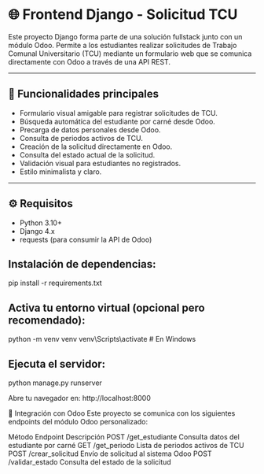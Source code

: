 # 🌐 Frontend Django - Solicitud TCU

Este proyecto Django forma parte de una solución fullstack junto con un módulo Odoo. Permite a los estudiantes realizar solicitudes de Trabajo Comunal Universitario (TCU) mediante un formulario web que se comunica directamente con Odoo a través de una API REST.

---

## 🧩 Funcionalidades principales

- Formulario visual amigable para registrar solicitudes de TCU.
- Búsqueda automática del estudiante por carné desde Odoo.
- Precarga de datos personales desde Odoo.
- Consulta de periodos activos de TCU.
- Creación de la solicitud directamente en Odoo.
- Consulta del estado actual de la solicitud.
- Validación visual para estudiantes no registrados.
- Estilo minimalista y claro.


---

## ⚙️ Requisitos

- Python 3.10+
- Django 4.x
- requests (para consumir la API de Odoo)

## Instalación de dependencias:

pip install -r requirements.txt

## Activa tu entorno virtual (opcional pero recomendado):

python -m venv venv
venv\Scripts\activate  # En Windows

## Ejecuta el servidor:

python manage.py runserver

Abre tu navegador en: http://localhost:8000




🔌 Integración con Odoo
Este proyecto se comunica con los siguientes endpoints del módulo Odoo personalizado:

Método	        Endpoint	                Descripción
POST	        /get_estudiante         	Consulta datos del estudiante por carné
GET	            /get_periodo	            Lista de periodos activos de TCU
POST	        /crear_solicitud	        Envío de solicitud al sistema Odoo
POST	        /validar_estado	            Consulta del estado de la solicitud


